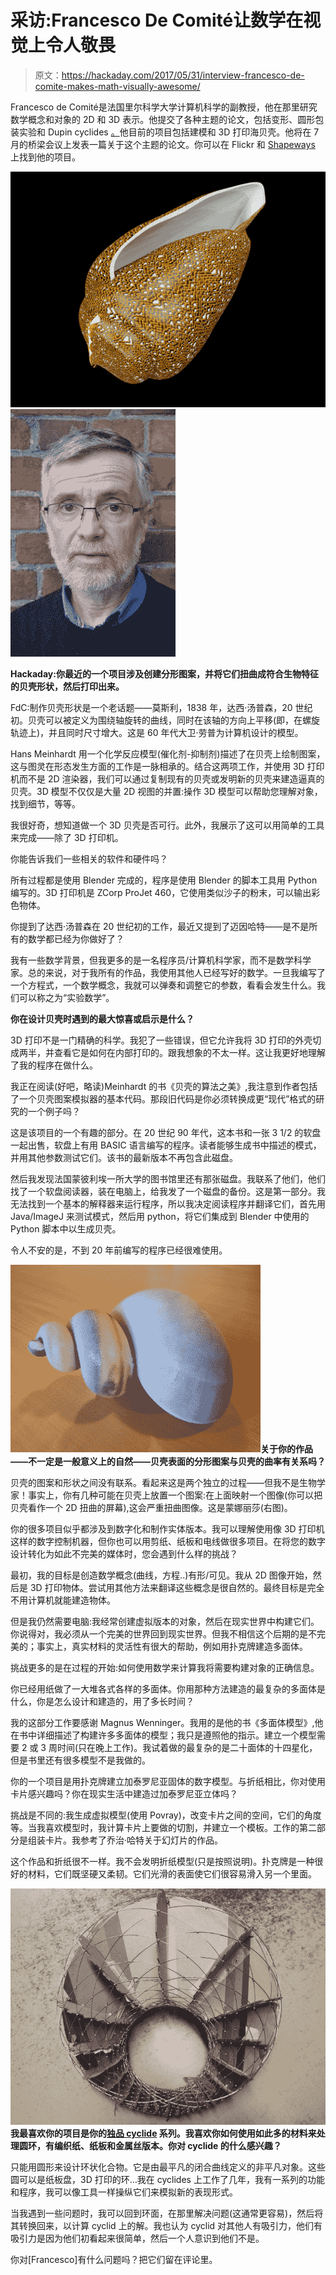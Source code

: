 # 采访:Francesco De Comité让数学在视觉上令人敬畏

> 原文：<https://hackaday.com/2017/05/31/interview-francesco-de-comite-makes-math-visually-awesome/>

Francesco de Comité是法国里尔科学大学计算机科学的副教授，他在那里研究数学概念和对象的 2D 和 3D 表示。他提交了各种主题的论文，包括变形、圆形包装实验和 Dupin cyclides [。](http://archive.bridgesmathart.org/2015/bridges2015-253.html)他目前的项目包括建模和 3D 打印海贝壳。他将在 7 月的桥梁会议上发表一篇关于这个主题的论文。你可以在 Flickr 和 [Shapeways](https://www.shapeways.com/shops/fdecomite) 上找到他的项目。

 [![shell2](img/69eee984b3614577eeb7a080a3ce5831.png "shell2")](https://hackaday.com/2017/05/31/interview-francesco-de-comite-makes-math-visually-awesome/shell2/)  [![tronche](img/7e44b12630476b7ce69a37415dfbbaa8.png "tronche")](https://hackaday.com/2017/05/31/interview-francesco-de-comite-makes-math-visually-awesome/tronche/) 

**Hackaday:你最近的一个项目涉及创建分形图案，并将它们扭曲成符合生物特征的贝壳形状，然后打印出来。**

FdC:制作贝壳形状是一个老话题——莫斯利，1838 年，达西·汤普森，20 世纪初。贝壳可以被定义为围绕轴旋转的曲线，同时在该轴的方向上平移(即，在螺旋轨迹上)，并且同时尺寸增大。这是 60 年代大卫·劳普为计算机设计的模型。

Hans Meinhardt 用一个化学反应模型(催化剂-抑制剂)描述了在贝壳上绘制图案，这与图灵在形态发生方面的工作是一脉相承的。结合这两项工作，并使用 3D 打印机而不是 2D 渲染器，我们可以通过复制现有的贝壳或发明新的贝壳来建造逼真的贝壳。3D 模型不仅仅是大量 2D 视图的并置:操作 3D 模型可以帮助您理解对象，找到细节，等等。

我很好奇，想知道做一个 3D 贝壳是否可行。此外，我展示了这可以用简单的工具来完成——除了 3D 打印机。

你能告诉我们一些相关的软件和硬件吗？

所有过程都是使用 Blender 完成的，程序是使用 Blender 的脚本工具用 Python 编写的。3D 打印机是 ZCorp ProJet 460，它使用类似沙子的粉末，可以输出彩色物体。

你提到了达西·汤普森在 20 世纪初的工作，最近又提到了迈因哈特——是不是所有的数学都已经为你做好了？

我有一些数学背景，但我更多的是一名程序员/计算机科学家，而不是数学科学家。总的来说，对于我所有的作品，我使用其他人已经写好的数学。一旦我编写了一个方程式，一个数学概念，我就可以弹奏和调整它的参数，看看会发生什么。我们可以称之为“实验数学”。

**你在设计贝壳时遇到的最大惊喜或启示是什么？**

3D 打印不是一门精确的科学。我犯了一些错误，但它允许我将 3D 打印的外壳切成两半，并查看它是如何在内部打印的。跟我想象的不太一样。这让我更好地理解了我的程序在做什么。

我正在阅读(好吧，略读)Meinhardt 的书《贝壳的算法之美》,我注意到作者包括了一个贝壳图案模拟器的基本代码。那段旧代码是你必须转换成更“现代”格式的研究的一个例子吗？

这是该项目的一个有趣的部分。在 20 世纪 90 年代，这本书和一张 3 1/2 的软盘一起出售，软盘上有用 BASIC 语言编写的程序。读者能够生成书中描述的模式，并用其他参数测试它们。该书的最新版本不再包含此磁盘。

然后我发现法国蒙彼利埃一所大学的图书馆里还有那张磁盘。我联系了他们，他们找了一个软盘阅读器，装在电脑上，给我发了一个磁盘的备份。这是第一部分。我无法找到一个基本的解释器来运行程序，所以我决定阅读程序并翻译它们，首先用 Java/ImageJ 来测试模式，然后用 python，将它们集成到 Blender 中使用的 Python 脚本中以生成贝壳。

令人不安的是，不到 20 年前编写的程序已经很难使用。

**![](img/f92095d0ed9a74c3f510a3115df2418c.png)关于你的作品——不一定是一般意义上的自然——贝壳表面的分形图案与贝壳的曲率有关系吗？**

贝壳的图案和形状之间没有联系。看起来这是两个独立的过程——但我不是生物学家！事实上，你有几种可能在贝壳上放置一个图案:在上面映射一个图像(你可以把贝壳看作一个 2D 扭曲的屏幕),这会严重扭曲图像。这是蒙娜丽莎(右图)。

你的很多项目似乎都涉及到数字化和制作实体版本。我可以理解使用像 3D 打印机这样的数字控制机器，但你也可以用剪纸、纸板和电线做很多项目。在将您的数字设计转化为如此不完美的媒体时，您会遇到什么样的挑战？

最初，我的目标是创造数学概念(曲线，方程..)有形/可见。我从 2D 图像开始，然后是 3D 打印物体。尝试用其他方法来翻译这些概念是很自然的。最终目标是完全不用计算机就能建造物体。

但是我仍然需要电脑:我经常创建虚拟版本的对象，然后在现实世界中构建它们。你说得对，我必须从一个完美的世界回到现实世界。但我不相信这个后期的是不完美的；事实上，真实材料的灵活性有很大的帮助，例如用扑克牌建造多面体。

挑战更多的是在过程的开始:如何使用数学来计算我将需要构建对象的正确信息。

你已经用纸做了一大堆各式各样的多面体。你用那种方法建造的最复杂的多面体是什么，你是怎么设计和建造的，用了多长时间？

我的这部分工作要感谢 Magnus Wenninger。我用的是他的书《多面体模型》,他在书中详细描述了构建许多多面体的模型；我只是遵照他的指示。建立一个模型需要 2 或 3 周时间(只在晚上工作)。我试着做的最复杂的是二十面体的十四星化，但是书里还有很多模型不是我做的。

你的一个项目是用扑克牌建立加泰罗尼亚固体的数字模型。与折纸相比，你对使用卡片感兴趣吗？你在现实生活中建造过加泰罗尼亚立体吗？

挑战是不同的:我生成虚拟模型(使用 Povray)，改变卡片之间的空间，它们的角度等。当我喜欢模型时，我计算卡片上要做的切割，并建立一个模板。工作的第二部分是组装卡片。我参考了乔治·哈特关于幻灯片的作品。

这个作品和折纸很不一样。我不会发明折纸模型(只是按照说明)。扑克牌是一种很好的材料，它们既坚硬又柔韧。它们光滑的表面使它们很容易滑入另一个里面。

**![](img/c389cb3154f12db0181340f94f237311.png)我最喜欢你的项目是你的[独品 cyclide](https://www.flickr.com/photos/fdecomite/albums/72157675781730212) 系列。我喜欢你如何使用如此多的材料来处理圆环，有编织纸、纸板和金属丝版本。你对 cyclide 的什么感兴趣？**

只能用圆形来设计环状化合物。它是由最平凡的闭合曲线定义的非平凡对象。这些圆可以是纸板盘，3D 打印的环…我在 cyclides 上工作了几年，我有一系列的功能和程序，我可以像工具一样操纵它们来模拟新的表现形式。

当我遇到一些问题时，我可以回到环面，在那里解决问题(这通常更容易)，然后将其转换回来，以计算 cyclid 上的解。我也认为 cyclid 对其他人有吸引力，他们有吸引力是因为他们初看起来很简单，然后一个人意识到他们不是。

你对[Francesco]有什么问题吗？把它们留在评论里。